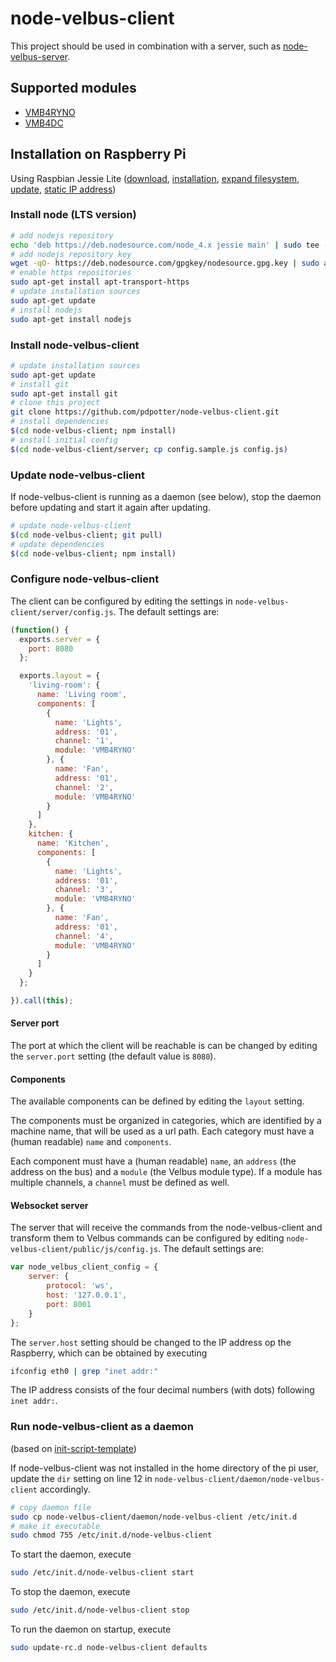 # node-velbus-client

This project should be used in combination with a server, such as
[node-velbus-server](https://github.com/pdpotter/node-velbus-server).

## Supported modules
* [VMB4RYNO](http://www.velbus.eu/products/view/?id=383130)
* [VMB4DC](http://www.velbus.eu/products/view/?id=384234)

## Installation on Raspberry Pi

Using Raspbian Jessie Lite
([download](https://www.raspberrypi.org/downloads/raspbian/),
[installation](https://www.raspberrypi.org/documentation/installation/installing-images/README.md),
[expand filesystem](https://www.raspberrypi.org/documentation/configuration/raspi-config.md),
[update](https://www.raspberrypi.org/documentation/raspbian/updating.md),
[static IP address](https://pi-hole.net/faq/how-do-i-set-a-static-ip-address-in-raspbian-jessie-using-etcdhcpcd-conf/))

### Install node (LTS version)
```bash
# add nodejs repository
echo 'deb https://deb.nodesource.com/node_4.x jessie main' | sudo tee --append /etc/apt/sources.list.d/nodesource.list
# add nodejs repository key
wget -qO- https://deb.nodesource.com/gpgkey/nodesource.gpg.key | sudo apt-key add -
# enable https repositories
sudo apt-get install apt-transport-https
# update installation sources
sudo apt-get update
# install nodejs
sudo apt-get install nodejs
```

### Install node-velbus-client
```bash
# update installation sources
sudo apt-get update
# install git
sudo apt-get install git
# clone this project
git clone https://github.com/pdpotter/node-velbus-client.git
# install dependencies
$(cd node-velbus-client; npm install)
# install initial config
$(cd node-velbus-client/server; cp config.sample.js config.js)
```

### Update node-velbus-client
If node-velbus-client is running as a daemon (see below), stop the daemon before
updating and start it again after updating.

```bash
# update node-velbus-client
$(cd node-velbus-client; git pull)
# update dependencies
$(cd node-velbus-client; npm install)
```

### Configure node-velbus-client
The client can be configured by editing the settings in `node-velbus-client/server/config.js`. The default settings are:

```javascript
(function() {
  exports.server = {
    port: 8080
  };

  exports.layout = {
    'living-room': {
      name: 'Living room',
      components: [
        {
          name: 'Lights',
          address: '01',
          channel: '1',
          module: 'VMB4RYNO'
        }, {
          name: 'Fan',
          address: '01',
          channel: '2',
          module: 'VMB4RYNO'
        }
      ]
    },
    kitchen: {
      name: 'Kitchen',
      components: [
        {
          name: 'Lights',
          address: '01',
          channel: '3',
          module: 'VMB4RYNO'
        }, {
          name: 'Fan',
          address: '01',
          channel: '4',
          module: 'VMB4RYNO'
        }
      ]
    }
  };

}).call(this);
```

#### Server port
The port at which the client will be reachable is can be changed by editing the
`server.port` setting (the default value is `8080`).

#### Components
The available components can be defined by editing the `layout` setting.

The components must be organized in categories, which are identified by a
machine name, that will be used as a url path. Each category must have a
(human readable) `name` and `components`.

Each component must have a (human readable) `name`, an `address` (the address on
the bus) and a `module` (the Velbus module type). If a module has multiple
channels, a `channel` must be defined as well.

#### Websocket server

The server that will receive the commands from the node-velbus-client and
transform them to Velbus commands can be configured by editing
`node-velbus-client/public/js/config.js`. The default settings are:

```javascript
var node_velbus_client_config = {
    server: {
        protocol: 'ws',
        host: '127.0.0.1',
        port: 8001
    }
};
```

The `server.host` setting should be changed to the IP address op the Raspberry,
which can be obtained by executing

```bash
ifconfig eth0 | grep "inet addr:"
```

The IP address consists of the four decimal numbers (with dots) following `inet
addr:`.


### Run node-velbus-client as a daemon
(based on [init-script-template](https://github.com/fhd/init-script-template/))

If node-velbus-client was not installed in the home directory of the pi user,
update the `dir` setting on line 12 in
`node-velbus-client/daemon/node-velbus-client` accordingly.

```bash
# copy daemon file
sudo cp node-velbus-client/daemon/node-velbus-client /etc/init.d
# make it executable
sudo chmod 755 /etc/init.d/node-velbus-client
```

To start the daemon, execute
```bash
sudo /etc/init.d/node-velbus-client start
```

To stop the daemon, execute
```bash
sudo /etc/init.d/node-velbus-client stop
```

To run the daemon on startup, execute
```bash
sudo update-rc.d node-velbus-client defaults
```

